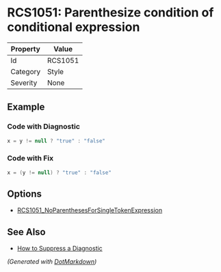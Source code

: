 # RCS1051: Parenthesize condition of conditional expression

| Property | Value   |
| -------- | ------- |
| Id       | RCS1051 |
| Category | Style   |
| Severity | None    |

## Example

### Code with Diagnostic

```csharp
x = y != null ? "true" : "false"
```

### Code with Fix

```csharp
x = (y != null) ? "true" : "false"
```

## Options

* [RCS1051_NoParenthesesForSingleTokenExpression](RCS1051_NoParenthesesForSingleTokenExpression.md)

## See Also

* [How to Suppress a Diagnostic](../HowToConfigureAnalyzers.md#how-to-suppress-a-diagnostic)


*\(Generated with [DotMarkdown](http://github.com/JosefPihrt/DotMarkdown)\)*